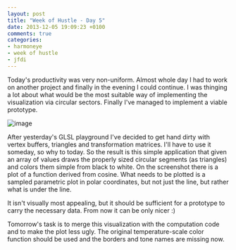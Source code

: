 ```yaml
---
layout: post
title: "Week of Hustle - Day 5"
date: 2013-12-05 19:09:23 +0100
comments: true
categories:
- harmoneye
- week of hustle
- jfdi
---
```

<p>Today's productivity was very non-uniform. Almost whole day I had to work on another project and finally in the evening I could continue. I was thinging a lot about what would be the most suitable way of implementing the visualization via circular sectors. Finally I've managed to implement a viable prototype.</p>
<!--more-->
<p><img alt="image" src="http://media.tumblr.com/8bb541a50ca180acb2ff55bd7627c537/tumblr_inline_mxcypk7As31s2upa7.jpg" /></p>
<p>After yesterday's GLSL playground I've decided to get hand dirty with vertex buffers, triangles and transformation matrices. I'll have to use it someday, so why to today. So the result is this simple application that given an array of values draws the properly sized circular segments (as triangles) and colors them simple from black to white. On the screenshot there is a plot of a function derived from cosine. What needs to be plotted is a sampled parametric plot in polar coordinates, but not just the line, but rather what is under the line.</p>
<p>It isn't visually most appealing, but it should be sufficient for a prototype to carry the necessary data. From now it can be only nicer :)</p>
<p>Tomorrow's task is to merge this visualization with the computation code and to make the plot less ugly. The original temperature-scale color function should be used and the borders and tone names are missing now.</p>
<p></p>